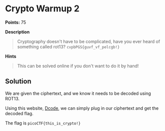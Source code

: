 # Crypto Warmup 2

**Points:** 75

**Description**
> Cryptography doesn't have to be complicated, have you ever heard of something called rot13? `cvpbPGS{guvf_vf_pelcgb!}`

**Hints**
> This can be solved online if you don't want to do it by hand!

## Solution

We are given the ciphertext, and we know it needs to be decoded using ROT13.

Using this website, [Dcode](https://www.dcode.fr/rot-13-cipher), we can simply plug in our ciphertext and get the decoded flag.

The flag is `picoCTF{this_is_crypto!}`
